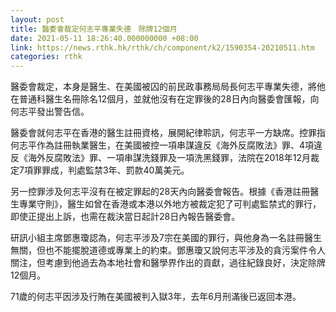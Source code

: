 ```yaml
---
layout: post
title: 醫委會裁定何志平專業失德　除牌12個月
date: 2021-05-11 18:26:40.000000000 +08:00
link: https://news.rthk.hk/rthk/ch/component/k2/1590354-20210511.htm
categories: rthk
---
```


醫委會裁定，本身是醫生、在美國被囚的前民政事務局局長何志平專業失德，將他在普通科醫生名冊除名12個月，並就他沒有在定罪後的28日內向醫委會匯報，向何志平發出警告信。

醫委會就何志平在香港的醫生註冊資格，展開紀律聆訊，何志平一方缺席。控罪指何志平作為註冊執業醫生，在美國被控一項串謀違反《海外反腐敗法》罪、4項違反《海外反腐敗法》罪、一項串謀洗錢罪及一項洗黑錢罪，法院在2018年12月裁定7項罪罪成，判處監禁3年、罰款40萬美元。

另一控罪涉及何志平沒有在被定罪起的28天內向醫委會報告。根據《香港註冊醫生專業守則》，醫生如曾在香港或本港以外地方被裁定犯了可判處監禁式的罪行，即使正提出上訴，也需在裁決當日起計28日內報告醫委會。

研訊小組主席鄧惠瓊認為，何志平涉及7宗在美國的罪行，與他身為一名註冊醫生無關，但也不能擺脫道德或專業上的約束。鄧惠瓊又說何志平涉及的貪污案件令人關注，但考慮到他過去為本地社會和醫學界作出的貢獻，過往紀錄良好，決定除牌12個月。

71歲的何志平因涉及行賄在美國被判入獄3年，去年6月刑滿後已返回本港。
